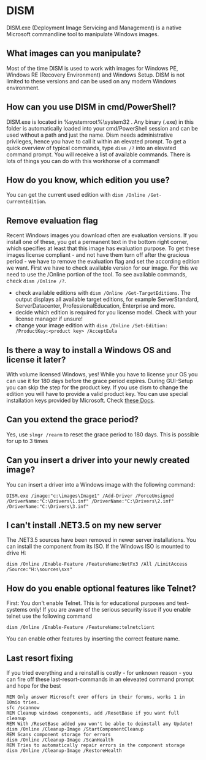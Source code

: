 # DISM

DISM.exe (Deployment Image Servicing and Management) is a native Microsoft commandline tool to manipulate Windows images.

## What images can you manipulate?

Most of the time DISM is used to work with images for Windows PE, Windows RE (Recovery Environment) and Windows Setup. DISM is not limited to these versions and can be used on any modern Windows environment.

## How can you use DISM in cmd/PowerShell?

DISM.exe is located in %systemroot%\system32 . Any binary (.exe) in this folder is automatically loaded into your cmd/PowerShell session and can be used without a path and just the name. Dism needs administrative privileges, hence you have to call it within an elevated prompt.
To get a quick overview of typical commands, type `dism /?` into an elevated command prompt. You will receive a list of available commands.
There is lots of things you can do with this workhorse of a command!

## How do you know, which edition you use?

You can get the current used edition with `dism /Online /Get-CurrentEdition`.

## Remove evaluation flag

Recent Windows images you download often are evaluation versions. If you install one of these, you get a permanent text in the bottom right corner, which specifies at least that this image has evaluation purpose. To get these images license compliant - and not have them turn off after the gracious period - we have to remove the evaluation flag and set the according edition we want.
First we have to check available version for our image. For this we need to use the /Online portion of the tool.
To see available commands, check `dism /Online /?`.
* check available editions with `dism /Online /Get-TargetEditions`. The output displays all available target editions, for example ServerStandard, ServerDatacenter, ProfessionalEducation, Enterprise and more.
* decide which edition is required for you license model. Check with your license manager if unsure!
* change your image edition with `dism /Online /Set-Edition: /ProductKey:<product key> /AcceptEula`

## Is there a way to install a Windows OS and license it later?

With volume licensed Windows, yes! While you have to license your OS you can use it for 180 days before the grace period expires.
During GUI-Setup you can skip the step for the product key. If you use dism to change the edition you will have to provide a valid product key. You can use special installation keys provided by Microsoft. Check [these Docs](https://docs.microsoft.com/en-us/windows-server/get-started/kmsclientkeys).

## Can you extend the grace period?

Yes, use `slmgr /rearm` to reset the grace period to 180 days. This is possible for up to 3 times

## Can you insert a driver into your newly created image?

You can insert a driver into a Windows image with the following command:
```
DISM.exe /image:"c:\images\Image1" /Add-Driver /ForceUnsigned /DriverName:"C:\Drivers\1.inf" /DriverName:"C:\Drivers\2.inf" /DriverName:"C:\Drivers\3.inf"
```

## I can't install .NET3.5 on my new server
The .NET3.5 sources have been removed in newer server installations. You can install the component from its ISO. If the Windows ISO is mounted to drive H:
```
dism /Online /Enable-Feature /FeatureName:NetFx3 /All /LimitAccess /Source:"H:\sources\sxs"
```

## How do you enable optional features like Telnet?
First: You don't enable Telnet. This is for educational purposes and test-systems only!
If you are aware of the serious security issue if you enable telnet use the following command
```
dism /Online /Enable-Feature /FeatureName:telnetclient
```
You can enable other features by inserting the correct feature name.

## Last resort fixing
If you tried everything and a reinstall is costly - for unknown reason - you can fire off these last-resort-commands in an eleveated command prompt and hope for the best
```
REM Only answer Microsoft ever offers in their forums, works 1 in 10mio tries.
sfc /scannow
REM Cleanup windows components, add /ResetBase if you want full cleanup
REM With /ResetBase added you won't be able to deinstall any Update!
dism /Online /Cleanup-Image /StartComponentCleanup
REM Scans component storage for errors
dism /Online /Cleanup-Image /ScanHealth
REM Tries to automatically repair errors in the component storage
dism /Online /Cleanup-Image /RestoreHealth
```
